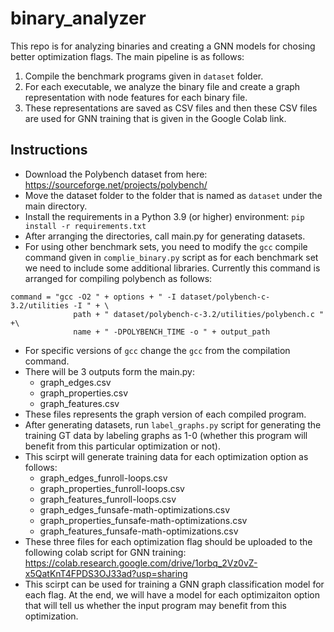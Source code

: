 # binary_analyzer

This repo is for analyzing binaries and creating a GNN models for chosing better optimization flags. The main pipeline is as follows:

1. Compile the benchmark programs given in `dataset` folder.
2. For each executable, we analyze the binary file and create a graph representation with node features for each binary file.
3. These representations are saved as CSV files and then these CSV files are used for GNN training that is given in the Google Colab link.

## Instructions

* Download the Polybench dataset from here: https://sourceforge.net/projects/polybench/
* Move the dataset folder to the folder that is named as `dataset` under the main directory.
* Install the requirements in a Python 3.9 (or higher) environment:
  `pip install -r requirements.txt`
* After arranging the directories, call main.py for generating datasets.
* For using other benchmark sets, you need to modify the `gcc` compile command given in `complie_binary.py` script as for each benchmark set we need to include some additional libraries. Currently this command is arranged for compiling polybench as follows:
```
command = "gcc -O2 " + options + " -I dataset/polybench-c-3.2/utilities -I " + \
              path + " dataset/polybench-c-3.2/utilities/polybench.c " +\
              name + " -DPOLYBENCH_TIME -o " + output_path
```
* For specific versions of `gcc` change the `gcc` from the compilation command.
* There will be 3 outputs form the main.py:
     - graph_edges.csv
     - graph_properties.csv
     - graph_features.csv
* These files represents the graph version of each compiled program.
* After generating datasets, run `label_graphs.py` script for generating the training GT data by labeling graphs as 1-0 (whether this program will benefit from this particular optimization or not).
* This scirpt will generate training data for each optimization option as follows:
     - graph_edges_funroll-loops.csv
     - graph_properties_funroll-loops.csv
     - graph_features_funroll-loops.csv
     - graph_edges_funsafe-math-optimizations.csv
     - graph_properties_funsafe-math-optimizations.csv
     - graph_features_funsafe-math-optimizations.csv
* These three files for each optimization flag should be uploaded to the following colab script for GNN training:
https://colab.research.google.com/drive/1orbq_2Vz0vZ-x5QatKnT4FPDS3OJ33ad?usp=sharing
* This scirpt can be used for training a GNN graph classification model for each flag. At the end, we will have a model for each optimizaiton option that will tell us whether the input program may benefit from this optimization.
